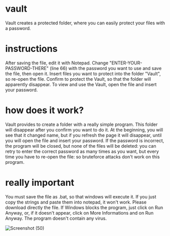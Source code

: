 # vault
Vault creates a protected folder, where you can easily protect your files with a password.


# instructions
After saving the file, edit it with Notepad.
Change "ENTER-YOUR-PASSWORD-THERE" (line 66) with the password you want to use and save the file, then open it.
Insert files you want to protect into the folder "Vault", so re-open the file.
Confirm to protect the Vault, so that the folder will apparently disappear.
To view and use the Vault, open the file and insert your password.

# how does it work?
Vault provides to create a folder with a really simple program. This folder will disappear after you confirm you want to do it. At the beginning, you will see that it changed name, but if you refresh the page it will disappear, until you will open the file and insert your password. If the password is incorrect, the program will be closed, but none of the files will be deleted: you can retry to enter the correct password as many times as you want, but every time you have to re-open the file: so bruteforce attacks don't work on this program.

# really important
You must save the file as .bat, so that windows will execute it. If you just copy the strings and paste them into notepad, it won't work. Please download directly the file.
If Windows blocks the program, just click on Run Anyway, or, if it doesn't appear, click on More Informations and on Run Anyway. The program doesn't contain any virus.



![Screenshot (50)](https://user-images.githubusercontent.com/97309135/148599818-f9b2177a-3359-4fd3-b961-0876ac998ebc.png)
